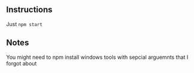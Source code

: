 ## Instructions
Just  `npm start`

## Notes
You might need to npm install windows tools with sepcial arguemnts that I forgot about
